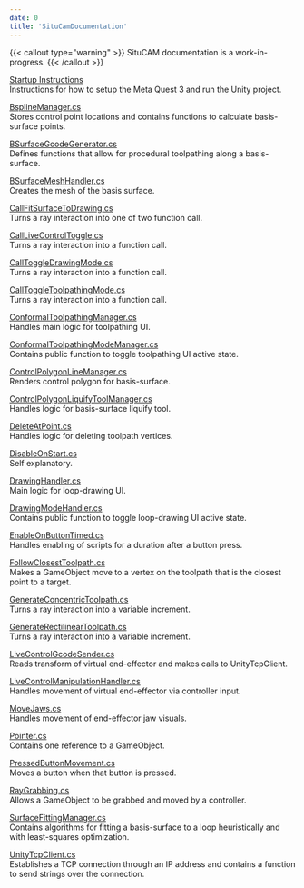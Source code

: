```yaml
---
date: 0
title: 'SituCamDocumentation'
---
```

<!-- markdownlint-disable no-empty-links -->

{{< callout type="warning" >}}
  SituCAM documentation is a work-in-progress.
{{< /callout >}}

[Startup Instructions](./1_StartupInstructions)  
Instructions for how to setup the Meta Quest 3 and run the Unity project.

[BsplineManager.cs](./BsplineManager)  
Stores control point locations and contains functions to calculate basis-surface points.

[BSurfaceGcodeGenerator.cs](./BSurfaceGcodeGenerator)  
Defines functions that allow for procedural toolpathing along a basis-surface.

[BSurfaceMeshHandler.cs](./BSurfaceMeshHandler)  
Creates the mesh of the basis surface.

[CallFitSurfaceToDrawing.cs](./CallFitSurfaceToDrawing)  
Turns a ray interaction into one of two function call.

[CallLiveControlToggle.cs](./CallLiveControlToggle)  
Turns a ray interaction into a function call.

[CallToggleDrawingMode.cs](./CallToggleDrawingMode)  
Turns a ray interaction into a function call.

[CallToggleToolpathingMode.cs](./CallToggleToolpathingMode)  
Turns a ray interaction into a function call.

[ConformalToolpathingManager.cs](./ConformalToolpathingManager)  
Handles main logic for toolpathing UI.

[ConformalToolpathingModeManager.cs](./ConformalToolpathingModeManager)  
Contains public function to toggle toolpathing UI active state.

[ControlPolygonLineManager.cs](./ControlPolygonLineManager)  
Renders control polygon for basis-surface.

[ControlPolygonLiquifyToolManager.cs](./ControlPolygonLiquifyToolManager)  
Handles logic for basis-surface liquify tool.

[DeleteAtPoint.cs](./DeleteAtPoint)  
Handles logic for deleting toolpath vertices.

[DisableOnStart.cs](./DisableOnStart)  
Self explanatory.

[DrawingHandler.cs](./DrawingHandler)  
Main logic for loop-drawing UI.

[DrawingModeHandler.cs](./DrawingModeHandler)  
Contains public function to toggle loop-drawing UI active state.

[EnableOnButtonTimed.cs](./EnableOnButtonTimed)  
Handles enabling of scripts for a duration after a button press.

[FollowClosestToolpath.cs](./FollowClosestToolpath)  
Makes a GameObject move to a vertex on the toolpath that is the closest point to a target.

[GenerateConcentricToolpath.cs](./GenerateConcentricToolpath)  
Turns a ray interaction into a variable increment.

[GenerateRectilinearToolpath.cs](./GenerateRectilinearToolpath)  
Turns a ray interaction into a variable increment.

[LiveControlGcodeSender.cs](./LiveControlGcodeSender)  
Reads transform of virtual end-effector and makes calls to UnityTcpClient.

[LiveControlManipulationHandler.cs](./LiveControlManipulationHandler)  
Handles movement of virtual end-effector via controller input.

[MoveJaws.cs](./MoveJaws)  
Handles movement of end-effector jaw visuals.

[Pointer.cs](./Pointer)  
Contains one reference to a GameObject.

[PressedButtonMovement.cs](./PressedButtonMovement)  
Moves a button when that button is pressed.

[RayGrabbing.cs](./RayGrabbing)  
Allows a GameObject to be grabbed and moved by a controller.

[SurfaceFittingManager.cs](./SurfaceFittingManager)  
Contains algorithms for fitting a basis-surface to a loop heuristically and with least-squares optimization.

[UnityTcpClient.cs](./UnityTcpClient)  
Establishes a TCP connection through an IP address and contains a function to send strings over the connection.
